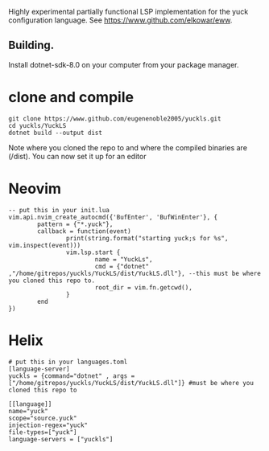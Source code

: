 Highly experimental partially functional LSP implementation for the yuck configuration language. See https://www.github.com/elkowar/eww.
## Building.
Install dotnet-sdk-8.0 on your computer from your package manager.

# clone and compile
```
git clone https://www.github.com/eugenenoble2005/yuckls.git
cd yuckls/YuckLS
dotnet build --output dist
```

Note where you cloned the repo to and where the compiled binaries are (/dist). You can now set it up for an editor

# Neovim
```
-- put this in your init.lua
vim.api.nvim_create_autocmd({'BufEnter', 'BufWinEnter'}, {
		pattern = {"*.yuck"}, 
		callback = function(event)
				print(string.format("starting yuck;s for %s", vim.inspect(event)))
				vim.lsp.start {
						name = "YuckLs",
						cmd = {"dotnet" ,"/home/gitrepos/yuckls/YuckLS/dist/YuckLS.dll"}, --this must be where you cloned this repo to.
						root_dir = vim.fn.getcwd(),
				}
		end
})
```

# Helix
```
# put this in your languages.toml
[language-server]
yuckls = {command="dotnet" , args = ["/home/gitrepos/yuckls/YuckLS/dist/YuckLS.dll"]} #must be where you cloned this repo to

[[language]]
name="yuck"
scope="source.yuck"
injection-regex="yuck"
file-types=["yuck"]
language-servers = ["yuckls"]
```
